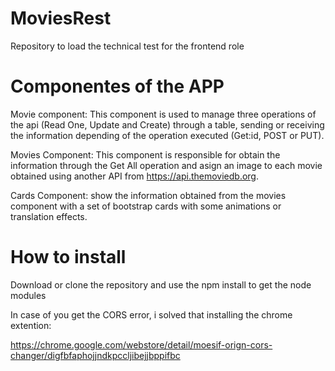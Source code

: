 # MoviesRest
Repository to load the technical test for the frontend role

# Componentes of the APP

Movie component: This component is used to manage three operations of the api (Read One, Update and Create) through a table, sending or receiving the information depending of the operation executed (Get:id, POST or PUT).

Movies Component: This component is responsible for obtain the information through the Get All operation and asign an image to each movie obtained using another API from https://api.themoviedb.org.

Cards Component:  show the information obtained from the movies component with a set of bootstrap cards with some animations or translation effects.

# How to install

Download or clone the repository and use the npm install to get the node modules

In case of you get the CORS error, i solved that installing the chrome extention: 

https://chrome.google.com/webstore/detail/moesif-orign-cors-changer/digfbfaphojjndkpccljibejjbppifbc